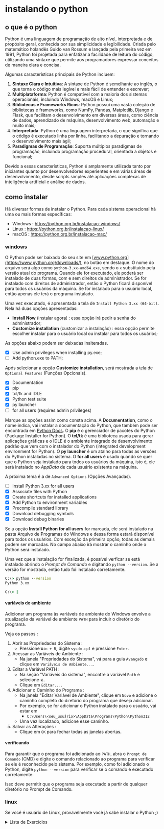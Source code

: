 # instalando o python

## o que é o python

Python é uma linguagem de programação de alto nível, interpretada e de propósito geral, conhecida por sua simplicidade e legibilidade. Criada pelo matemático holandês Guido van Rossum e lançada pela primeira vez em 1991, Python foi projetada para enfatizar a facilidade de leitura do código, utilizando uma sintaxe que permite aos programadores expressar conceitos de maneira clara e concisa.

Algumas características principais de Python incluem:

1. **Sintaxe Clara e Intuitiva**: A sintaxe de Python é semelhante ao inglês, o que torna o código mais legível e mais fácil de entender e escrever;
2. **Multiplataforma**: Python é compatível com a maioria dos sistemas operacionais, incluindo Windows, macOS e Linux;
3. **Bibliotecas e Frameworks Ricos**: Python possui uma vasta coleção de bibliotecas e frameworks, como NumPy, Pandas, Matplotlib, Django e Flask, que facilitam o desenvolvimento em diversas áreas, como ciência de dados, aprendizado de máquina, desenvolvimento web, automação e muito mais;
4. **Interpretada**: Python é uma linguagem interpretada, o que significa que o código é executado linha por linha, facilitando a depuração e tornando o desenvolvimento mais ágil;
5. **Paradigmas de Programação**: Suporta múltiplos paradigmas de programação, incluindo programação procedural, orientada a objetos e funcional;

Devido a essas características, Python é amplamente utilizada tanto por iniciantes quanto por desenvolvedores experientes e em várias áreas de desenvolvimento, desde scripts simples até aplicações complexas de inteligência artificial e análise de dados.

## como instalar

Há diversar formas de instalar o Python. Para cada sistema operacional há uma ou mais formas específicas:

- Windows : https://python.org.br/instalacao-windows/
- Linux : https://python.org.br/instalacao-linux/
- macOS : https://python.org.br/instalacao-mac/

### windows
O Python pode ser baixado do seu site em [www.python.org](https://www.python.org/downloads/), no botão em destaque. O nome do arquivo será algo como `python-3.xx-amd64.exe`, sendo o `x` substituído pela versão atual do programa. Quando ele for executado, ele poderá ser instalado de duas formas, com e sem direitos de administrador. Se for instalado com direitos de administrador, então o Python ficará disponível para todos os usuários da máquina. Se for instalado para o usuário local, então apenas ele terá o programa instalado.

Uma vez executado, é apresentada a tela de `Install Python 3.xx (64-bit)`. Nela há duas opções apresentadas:
- **Install Now** (instalar agora) : essa opção irá pedir a senha do administrador;
- **Customize installation** (customizar a instalação) : essa opção permite escolher instalar para o usuário local ou instalar para todos os usuários;

As opções abaixo podem ser deixadas inalteradas.
- [x] Use admin privileges when installing py.exe;
- [ ] Add python.exe to PATH;

Após selecionar a opção **Customize installation**, será mostrada a tela de `Optional Features` (Funções Opcionais).

- [x] Documentation
- [x] pip
- [x] tcl/tk and IDLE
- [x] Python test suite
- [x] py launcher
- [ ] for all users (requires admin privileges)

Marque as opções assim como consta acima. A **Documentation**, como o nome indica, vai instalar a documentação do Python, que também pode ser encontrada em [Python Docs](https://docs.python.org/3/). O **pip** é o gerenciador de pacotes do Python (Package Installer for Python). O **tcl/tk** é uma biblioteca usada para gerar aplicações gráficas e o IDLE é o ambiente integrado de desenvolvimento padrão que vem com o instalador do Python (integrated development environment for Python). O **py launcher** é um atalho para todas as versões do Python instaladas no sistema. O **for all users** é usado quando se quer que o Python seja instalado para todos os usuários da máquina, isto é, ele será instalado no *AppData* de cada usuário existente na máquina.

A próxima tema é a de `Advanced Options` (Opções Avançadas).

- [ ] Install Python 3.xx for all users
- [x] Associate files with Python
- [x] Create shortcuts for installed applications
- [x] Add Python to environment variables
- [x] Precompile standard library
- [x] Download debugging symbols
- [x] Download debug binaries

Se a opção **Install Python for all users** for marcada, ele será instalado na pasta Arquivo de Programas do Windows e dessa forma estará disponível para todos os usuários. Com exceção da primeira opção, todas as demais podem ser marcadas. No campo abaixo irá mostrar o caminho onde o Python será instalado.

Uma vez que a instalação for finalizada, é possível verficar se está instalado abrindo o *Prompt de Comando* e digitando `python --version`. Se a versão for mostrada, então tudo foi instalado corretamente.
```cmd
C:\> python --version
Python 3.xx

C:\> |
```

#### variáveis de ambiente
Adicionar um programa às variáveis de ambiente do Windows envolve a atualização da variável de ambiente `PATH` para incluir o diretório do programa.

Veja os passos :

1. Abrir as Propriedades do Sistema :
    - Pressione `Win + R`, digite `sysdm.cpl` e pressione `Enter`.
1. Acessar as Variáveis de Ambiente :
    - Na janela "Propriedades do Sistema", vá para a guia `Avançado` e clique em `Variáveis de Ambiente...`.
1. Editar a Variável PATH :
    - Na seção "Variáveis do sistema", encontre a variável `Path` e selecione-a.
    - Clique em `Editar...`.
1. Adicionar o Caminho do Programa :
    - Na janela "Editar Variável de Ambiente", clique em `Novo` e adicione o caminho completo do diretório do programa que deseja adicionar.
    - Por exemplo, se for adicionar o Python instalado para o usuário, vai estar em
        - `C:\Users\<seu_usuário>\AppData\Programs\Python\Python312`
    - Uma vez localizado, adicione esse caminho.
1. Salvar as Alterações :
    - Clique em `OK` para fechar todas as janelas abertas.

#### verificando
Para garantir que o programa foi adicionado ao `PATH`, abra o `Prompt de Comando` (CMD) e digite o comando relacionado ao programa para verificar se ele é reconhecido pelo sistema. Por exemplo, como foi adicionado o Python, digite `python --version` para verificar se o comando é executado corretamente.

Isso deve permitir que o programa seja executado a partir de qualquer diretório no Prompt de Comando.

### linux

Se você é usuário de Linux, provavelmente você já sabe instalar o Python ;)

<details>
  <summary>Lista de Exercícios</summary>

1. Instale o Python 3.6:
    1. Baixe e instale o Python 3.6 na sua máquina.
    1. Verifique a instalação rodando `python --version`.
1. Instale o Python 3.7:
    1. Baixe e instale o Python 3.7 na sua máquina.
    1. Verifique a instalação rodando `python --version`.
1. Remova o Python 3.6:
    1. Desinstale o Python 3.6 do seu sistema.
    1. Verifique a remoção rodando `python --version` e confirmando que a versão não está mais disponível.
1. Instale o Python 3.8:
    1. Baixe e instale o Python 3.8 na sua máquina.
    1. Verifique a instalação rodando `python --version`.
1. Remova o Python 3.7:
    1. Desinstale o Python 3.7 do seu sistema.
    1. Verifique a remoção rodando `python --version` e confirmando que a versão não está mais disponível.
1. Instale o Python 3.9:
    1. Baixe e instale o Python 3.9 na sua máquina.
    1. Verifique a instalação rodando `python --version`.
1. Remova o Python 3.8:
    1. Desinstale o Python 3.8 do seu sistema.
    1. Verifique a remoção rodando `python --version` e confirmando que a versão não está mais disponível.
1. Instale o Python 3.10:
    1. Baixe e instale o Python 3.10 na sua máquina.
    1. Verifique a instalação rodando `python --version`.
1. Instale o Python 3.11:
    1. Baixe e instale o Python 3.11 na sua máquina.
    1. Verifique a instalação rodando `python --version`.
1. Remova o Python 3.9:
    1. Desinstale o Python 3.9 do seu sistema.
    1. Verifique a remoção rodando `python --version` e confirmando que a versão não está mais disponível.
1. Instale o Python 3.6 e o Python 3.10 simultaneamente:
    1. Baixe e instale o Python 3.6 e o Python 3.10 na sua máquina.
    1. Verifique a instalação rodando `python --version`;
    1. Troque a ordem de precedência para o Python 3.6 no PATH.
    1. Verifique a instalação rodando `python --version`;
1. Remova o Python 3.6:
    1. Desinstale o Python 3.6 do seu sistema.
    1. Verifique a remoção rodando `python --version` e confirmando que a versão não está mais disponível.
1. Instale o Python 3.7 e o Python 3.11 simultaneamente:
    1. Baixe e instale o Python 3.7 e o Python 3.11 na sua máquina.
    1. Verifique a instalação rodando `python --version`.
    1. Troque a ordem de precedência para o Python 3.7 no PATH.
    1. Verifique a instalação rodando `python --version`;
1. Remova o Python 3.10:
    1. Desinstale o Python 3.10 do seu sistema.
    1. Verifique a remoção rodando `python --version` e confirmando que a versão não está mais disponível.
1. Instale o Python 3.8 e o Python 3.7 simultaneamente:
    1. Baixe e instale o Python 3.8 e o Python 3.7 na sua máquina.
    1. Verifique a instalação rodando `python --version`.
    1. Troque a ordem de precedência para o Python 3.8 no PATH.
    1. Verifique a instalação rodando `python --version`.
1. Remova o Python 3.11:
    1. Desinstale o Python 3.11 do seu sistema.
    1. Verifique a remoção rodando `python --version` e confirmando que a versão não está mais disponível.
1. Instale o Python 3.9 e o Python 3.8 simultaneamente:
    1. Baixe e instale o Python 3.9 e o Python 3.8 na sua máquina.
    1. Verifique a instalação rodando `python --version`;
    1. Troque a ordem de precedência para o Python 3.9 no PATH.
    1. Verifique a instalação rodando `python --version`.
1. Remova o Python 3.7:
    1. Desinstale o Python 3.7 do seu sistema.
    1. Verifique a remoção rodando `python --version` e confirmando que a versão não está mais disponível.
1. Remova o Python 3.8:
    1. Desinstale o Python 3.8 do seu sistema.
    1. Verifique a remoção rodando `python --version` e confirmando que a versão não está mais disponível.
1. Instale a última versão do Python (atual):
    1. Baixe e instale a última versão do Python 3 disponível.
    1. Verifique a instalação rodando `python --version`.
    1. Confirme que é a única versão instalada no sistema.

</details>
